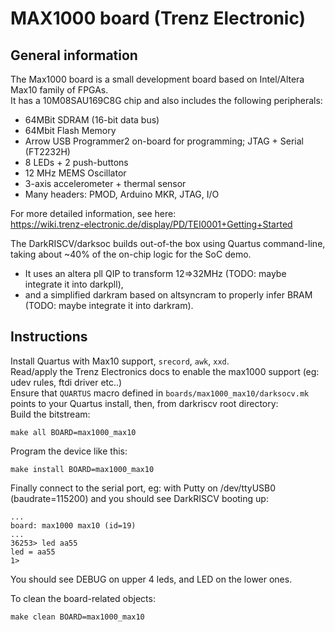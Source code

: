 # MAX1000 board (Trenz Electronic)

## General information
The Max1000 board is a small development board based on Intel/Altera Max10 family of FPGAs.\
It has a 10M08SAU169C8G chip and also includes the following peripherals:
* 64MBit SDRAM (16-bit data bus)
* 64Mbit Flash Memory
* Arrow USB Programmer2 on-board for programming; JTAG + Serial (FT2232H)
* 8 LEDs + 2 push-buttons
* 12 MHz MEMS Oscillator
* 3-axis accelerometer + thermal sensor
* Many headers: PMOD, Arduino MKR, JTAG, I/O

For more detailed information, see here:\
https://wiki.trenz-electronic.de/display/PD/TEI0001+Getting+Started

The DarkRISCV/darksoc builds out-of-the box using Quartus command-line,
taking about ~40% of the on-chip logic for the SoC demo.
- It uses an altera pll QIP to transform 12=>32MHz (TODO: maybe integrate it into darkpll),
- and a simplified darkram based on altsyncram to properly infer BRAM (TODO: maybe integrate it into darkram).

## Instructions
Install Quartus with Max10 support, `srecord`, `awk`, `xxd`.\
Read/apply the Trenz Electronics docs to enable the max1000 support (eg: udev rules, ftdi driver etc..)\
Ensure that `QUARTUS` macro defined in `boards/max1000_max10/darksocv.mk` points to your Quartus install, then, from darkriscv root directory:\
Build the bitstream:
```
make all BOARD=max1000_max10
```
Program the device like this:
```
make install BOARD=max1000_max10
```
Finally connect to the serial port, eg: with Putty on /dev/ttyUSB0 (baudrate=115200)
and you should see DarkRISCV booting up:
```
...
board: max1000 max10 (id=19)
...
36253> led aa55
led = aa55
1>
```
You should see DEBUG on upper 4 leds, and LED on the lower ones.

To clean the board-related objects:
```
make clean BOARD=max1000_max10
```
